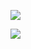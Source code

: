 ![](https://www.nta.go.jp/tmp/83a3abd2-ba8a-4d8e-85a3-be19862c99e0/images/2d3511deffef9c4da2efc2273a2c699ebb63b635c77099af5f454001f7514f80.jpg)

![](https://www.nta.go.jp/tmp/83a3abd2-ba8a-4d8e-85a3-be19862c99e0/images/97c5ed46530dc0735bf32dd6f4c137c981c01ecb540a5c95ef2d936f190231e8.jpg)